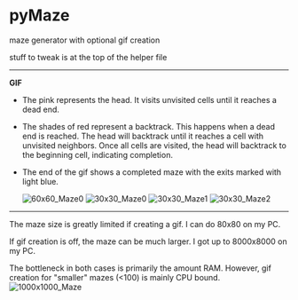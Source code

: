 # pyMaze
maze generator with optional gif creation

stuff to tweak is at the top of the helper file

------------
**GIF**

- The pink represents the head. It visits unvisited cells until it reaches a dead end.

- The shades of red represent a backtrack. This happens when a dead end is reached. The head will backtrack until it reaches a cell with unvisited neighbors. Once all cells are visited, the head will backtrack to the beginning cell, indicating completion.

- The end of the gif shows a completed maze with the exits marked with light blue. 

  ![60x60_Maze0](https://user-images.githubusercontent.com/79825665/166325381-e8b92078-91a3-4949-8a57-24117b090a43.gif)
![30x30_Maze0](https://user-images.githubusercontent.com/79825665/166323518-bdaac0f4-b4b4-4902-b383-762ec9e5da20.gif)
![30x30_Maze1](https://user-images.githubusercontent.com/79825665/166323579-52812f5b-5928-4d3c-9e5e-72b5a6e46f16.gif)
![30x30_Maze2](https://user-images.githubusercontent.com/79825665/166323587-25fcb7ac-bbf4-44b6-a79e-371401f48df9.gif)

------------

The maze size is greatly limited if creating a gif. I can do 80x80 on my PC. 

If gif creation is off, the maze can be much larger. I got up to 8000x8000 on my PC. 

The bottleneck in both cases is primarily the amount RAM. However, gif creation for "smaller" mazes (<100) is mainly CPU bound.
![1000x1000_Maze](https://user-images.githubusercontent.com/79825665/166328427-1381bc35-3e32-4a0d-89b2-457e517e6c11.PNG)
